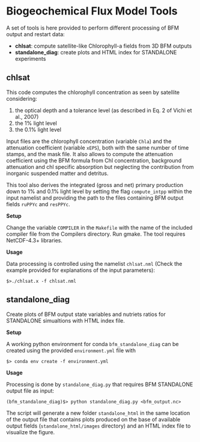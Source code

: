 # Biogeochemical Flux Model Tools

A set of tools is here provided to perform different processing of BFM output and restart data:

- **chlsat**: compute satellite-like Chlorophyll-a fields from 3D BFM outputs
- **standalone_diag**: create plots and HTML index for STANDALONE experiments

## chlsat
This code computes the chlorophyll concentration as seen by satellite considering:
1. the optical depth and a tolerance level (as described in Eq. 2 of Vichi et al., 2007)
2. the 1% light level
3. the 0.1% light level

Input files are the chlorophyll concentration (variable `Chla`) and the attenuation coefficient
(variable `xEPS`), both with the same number of time stamps, and the mask file.
It also allows to compute the attenuation coefficient using the BFM formula from Chl concentration, background attenuation and chl specific absorption but neglecting the contribution from inorganic suspended matter and detritus.

This tool also derives the integrated (gross and net) primary production down to 1% and 0.1% light level by setting the flag `compute_intpp` within the input namelist and providing the path to the files containing BFM output fields `ruPPYc` and `resPPYc`.

**Setup**

Change the variable `COMPILER` in the `Makefile` with the name of the included compiler file from the Compilers directory. Run gmake. The tool requires NetCDF-4.3+ libraries. 

**Usage**

Data processing is controlled using the namelist `chlsat.nml` (Check the example provided for explanations of the input parameters):

`$>./chlsat.x -f chlsat.nml`


## standalone_diag
Create plots of BFM output state variables and nutriets ratios for STANDALONE simualtions with HTML index file.

**Setup**

A working python environment for conda `bfm_standalone_diag` can be created using the provided `environment.yml` file with

`$> conda env create -f environment.yml`

**Usage**

Processing is done by `standalone_diag.py` that requires BFM STANDALONE output file as input:

`(bfm_standalone_diag)$> python standalone_diag.py <bfm_output.nc>`

The script will generate a new folder `standalone_html` in the same location of the output file that contains plots produced on the base of available output fields (`standalone_html/images` directory) and an HTML index file to visualize the figure. 


